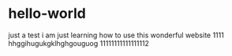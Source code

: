 # hello-world
just a test
i am just learning how to use this wonderful website 1111
hhggihugukgklhghgouguog
11111111111111112